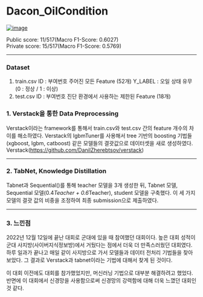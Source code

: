 # Dacon_OilCondition
[![image](https://github.com/user-attachments/assets/5e163998-5c48-446d-8f98-b05b8cbd5fa0)](https://dacon.io/competitions/official/236013/overview/description)

Public score: 11/517(Macro F1-Score: 0.6027)  
Private score: 15/517(Macro F1-Score: 0.5769)  
*** 
### Dataset
1. train.csv
ID : 부여번호
주어진 모든 Feature (52개)
Y_LABEL : 오일 상태 유무 (0 : 정상 / 1 : 이상)
2. test.csv 
ID : 부여번호
진단 환경에서 사용하는 제한된 Feature (18개)

### 1. Verstack을 통한 Data Preprocessing
 Verstack이라는 framework를 통해서 train.csv와 test.csv 간의 feature 개수의 차이를 해소하였다. Verstack의 lgbmTuner를 사용해서 tree 기반의 boosting 기법들(xgboost, lgbm, catboost) 같은 모델들의 결괏값으로 데이터셋을 새로 생성하였다.
 Verstack(https://github.com/DanilZherebtsov/verstack)
***
### 2. TabNet, Knowledge Distillation
 Tabnet과 Sequential()를 통해 teacher 모델을 3개 생성한 뒤, Tabnet 모델, Sequential 모델(0.4*Teacher + 0.6*Teacher), student 모델을 구축했다. 이 세 가지 모델의 결괏 값의 비중을 조정하여 최종 submission으로 제출하였다.
***
### 3. 느낀점
 2022년 12월 12일에 끝난 대회로 군대에 있을 때 참여했던 대회이다. 높은 대회 성적이 군대 사지방(사이버지식정보방)에서 거뒀다는 점에서 더욱 더 만족스러웠던 대회였다. 하루 일과가 끝나고 매일 같이 사지방으로 가서 모델들과 데이터 전처리 기법들을 찾아보았다. 그 결과로 Verstack과 tabnet이라는 기법에 대해서 찾게 된 것이다.
 
  이 대회 이전에도 대회를 참가했었지만, 머신러닝 기법으로 대부분 해결하려고 했었다. 반면에 이 대회에서 신경망을 사용함으로써 신경망의 강력함에 대해 더욱 느꼈던 대회인 것 같다. 
